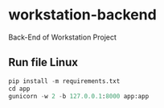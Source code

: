 # workstation-backend

Back-End of Workstation Project

## Run file Linux

```python
pip install -m requirements.txt
cd app
gunicorn -w 2 -b 127.0.0.1:8000 app:app
```
